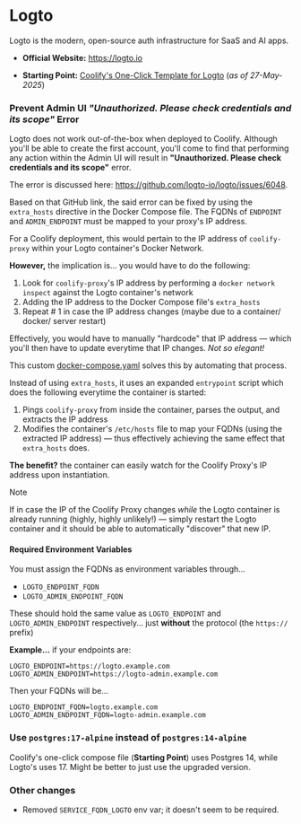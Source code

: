 # Logto

Logto is the modern, open-source auth infrastructure for SaaS and AI apps.

- **Official Website:** https://logto.io

- **Starting Point:** [Coolify's One-Click Template for Logto](https://github.com/coollabsio/coolify/blob/v4.x/templates/compose/logto.yaml) (_as of 27-May-2025_)

### Prevent Admin UI _"Unauthorized. Please check credentials and its scope"_ Error

Logto does not work out-of-the-box when deployed to Coolify. Although you'll be able to create the first account, you'll come to find that performing any action within the Admin UI will result in **"Unauthorized. Please check credentials and its scope"** error.

The error is discussed here: https://github.com/logto-io/logto/issues/6048.

Based on that GitHub link, the said error can be fixed by using the `extra_hosts` directive in the Docker Compose file. The FQDNs of `ENDPOINT` and `ADMIN_ENDPOINT` must be mapped to your proxy's IP address.

For a Coolify deployment, this would pertain to the IP address of `coolify-proxy` within your Logto container's Docker Network.

**However,** the implication is... you would have to do the following:

1. Look for `coolify-proxy`'s IP address by performing a `docker network inspect` against the Logto container's network
2. Adding the IP address to the Docker Compose file's `extra_hosts`
3. Repeat # 1 in case the IP address changes (maybe due to a container/ docker/ server restart)

Effectively, you would have to manually "hardcode" that IP address — which you'll then have to update everytime that IP changes. _Not so elegant!_

This custom [docker-compose.yaml](./docker-compose.yaml) solves this by automating that process.

Instead of using `extra_hosts`, it uses an expanded `entrypoint` script which does the following everytime the container is started:

1. Pings `coolify-proxy` from inside the container, parses the output, and extracts the IP address
2. Modifies the container's `/etc/hosts` file to map your FQDNs (using the extracted IP address) — thus effectively achieving the same effect that `extra_hosts` does.

**The benefit?** the container can easily watch for the Coolify Proxy's IP address upon instantiation.

> [!NOTE]
>
> If in case the IP of the Coolify Proxy changes _while_ the Logto container is already running (highly, highly unlikely!) — simply restart the Logto container and it should be able to automatically "discover" that new IP.

#### Required Environment Variables

You must assign the FQDNs as environment variables through...

- `LOGTO_ENDPOINT_FQDN`
- `LOGTO_ADMIN_ENDPOINT_FQDN`

These should hold the same value as `LOGTO_ENDPOINT` and `LOGTO_ADMIN_ENDPOINT` respectively... just **without** the protocol (the `https://` prefix)

**Example...** if your endpoints are:

```
LOGTO_ENDPOINT=https://logto.example.com
LOGTO_ADMIN_ENDPOINT=https://logto-admin.example.com
```

Then your FQDNs will be...

```
LOGTO_ENDPOINT_FQDN=logto.example.com
LOGTO_ADMIN_ENDPOINT_FQDN=logto-admin.example.com
```

### Use `postgres:17-alpine` instead of `postgres:14-alpine`

Coolify's one-click compose file (**Starting Point**) uses Postgres 14, while Logto's uses 17. Might be better to just use the upgraded version.

### Other changes

- Removed `SERVICE_FQDN_LOGTO` env var; it doesn't seem to be required.
